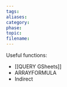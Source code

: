 ```yaml
---
tags: 
aliases: 
category: 
phase: 
topic: 
filename:
---
```

Useful functions:
- [[QUERY GSheets]]
- ARRAYFORMULA
- Indirect